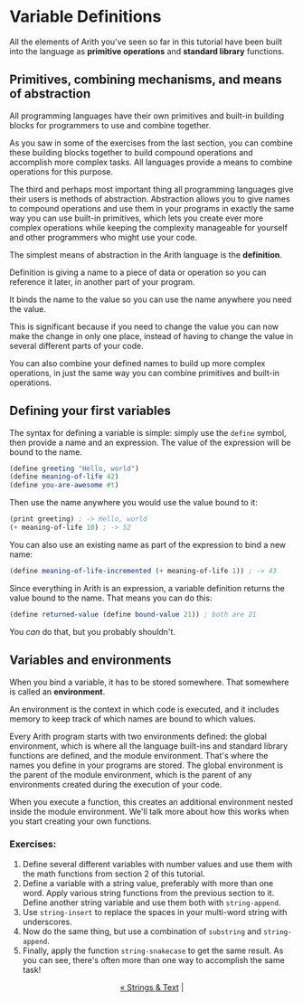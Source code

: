 # Variable Definitions

All the elements of Arith you've seen so far in this tutorial have been built into the language as **primitive operations** and **standard library** functions.

## Primitives, combining mechanisms, and means of abstraction

All programming languages have their own primitives and built-in building blocks for programmers to use and combine together.

As you saw in some of the exercises from the last section, you can combine these building blocks together to build compound operations and accomplish more complex tasks. All languages provide a means to combine operations for this purpose.

The third and perhaps most important thing all programming languages give their users is methods of abstraction. Abstraction allows you to give names to compound operations and use them in your programs in exactly the same way you can use built-in primitives, which lets you create ever more complex operations while keeping the complexity manageable for yourself and other programmers who might use your code.

The simplest means of abstraction in the Arith language is the **definition**.

Definition is giving a name to a piece of data or operation so you can reference it later, in another part of your program.

It binds the name to the value so you can use the name anywhere you need the value.

This is significant because if you need to change the value you can now make the change in only one place, instead of having to change the value in several different parts of your code.

You can also combine your defined names to build up more complex operations, in just the same way you can combine primitives and built-in operations.

## Defining your first variables

The syntax for defining a variable is simple: simply use the `define` symbol, then provide a name and an expression. The value of the expression will be bound to the name.

```scheme
(define greeting "Hello, world")
(define meaning-of-life 42)
(define you-are-awesome #t)
```

Then use the name anywhere you would use the value bound to it:

```scheme
(print greeting) ; -> Hello, world
(+ meaning-of-life 10) ; -> 52
```

You can also use an existing name as part of the expression to bind a new name:

```scheme
(define meaning-of-life-incremented (+ meaning-of-life 1)) ; -> 43
```

Since everything in Arith is an expression, a variable definition returns the value bound to the name. That means you can do this:

```scheme
(define returned-value (define bound-value 21)) ; both are 21
```

You *can* do that, but you probably shouldn't.

## Variables and environments

When you bind a variable, it has to be stored somewhere. That somewhere is called an **environment**.

An environment is the context in which code is executed, and it includes memory to keep track of which names are bound to which values.

Every Arith program starts with two environments defined: the global environment, which is where all the language built-ins and standard library functions are defined, and the module environment. That's where the names you define in your programs are stored. The global environment is the parent of the module environment, which is the parent of any environments created during the execution of your code.

When you execute a function, this creates an additional environment nested inside the module environment. We'll talk more about how this works when you start creating your own functions.

### Exercises:

1. Define several different variables with number values and use them with the math functions from section 2 of this tutorial.
2. Define a variable with a string value, preferably with more than one word. Apply various string functions from the previous section to it. Define another string variable and use them both with `string-append`.
3. Use `string-insert` to replace the spaces in your multi-word string with underscores.
4. Now do the same thing, but use a combination of `substring` and `string-append`.
5. Finally, apply the function `string-snakecase` to get the same result. As you can see, there's often more than one way to accomplish the same task!

<p style="text-align: center"><a href="https://jasonsbarr.github.io/arith/#/tutorial/strings"> &laquo; Strings &amp; Text</a> |</p>
